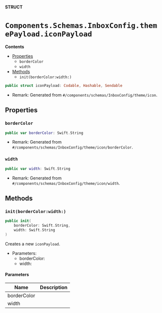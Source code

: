 **STRUCT**

# `Components.Schemas.InboxConfig.themePayload.iconPayload`

**Contents**

- [Properties](#properties)
  - `borderColor`
  - `width`
- [Methods](#methods)
  - `init(borderColor:width:)`

```swift
public struct iconPayload: Codable, Hashable, Sendable
```

- Remark: Generated from `#/components/schemas/InboxConfig/theme/icon`.

## Properties
### `borderColor`

```swift
public var borderColor: Swift.String
```

- Remark: Generated from `#/components/schemas/InboxConfig/theme/icon/borderColor`.

### `width`

```swift
public var width: Swift.String
```

- Remark: Generated from `#/components/schemas/InboxConfig/theme/icon/width`.

## Methods
### `init(borderColor:width:)`

```swift
public init(
    borderColor: Swift.String,
    width: Swift.String
)
```

Creates a new `iconPayload`.

- Parameters:
  - borderColor:
  - width:

#### Parameters

| Name | Description |
| ---- | ----------- |
| borderColor |  |
| width |  |